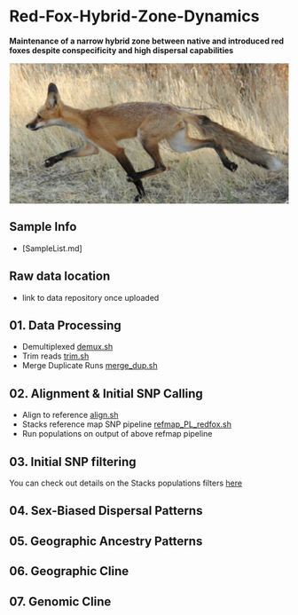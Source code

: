 # Red-Fox-Hybrid-Zone-Dynamics
**Maintenance of a narrow hybrid zone between native and introduced red foxes despite conspecificity and high dispersal capabilities** 

<img align="center" src="/SVRF1.png" width="1000">

## **Sample Info**
* [SampleList.md]

## Raw data location 
* link to data repository once uploaded

## **01. Data Processing**
* Demultiplexed [demux.sh](https://github.com/squisquater/Red-Fox-Hybrid-Zone-Dynamics/blob/main/01.Data-Processing/demux.sh) 
* Trim reads [trim.sh](https://github.com/squisquater/Red-Fox-Hybrid-Zone-Dynamics/blob/main/01.Data-Processing/trim.sh)
* Merge Duplicate Runs [merge_dup.sh]()

## 02. Alignment & Initial SNP Calling
* Align to reference [align.sh]()
* Stacks reference map SNP pipeline [refmap_PL_redfox.sh]()
* Run populations on output of above refmap pipeline []()

## 03. Initial SNP filtering
You can check out details on the Stacks populations filters [here]( http://catchenlab.life.illinois.edu/stacks/comp/populations.php) 

## 04. Sex-Biased Dispersal Patterns

## 05. Geographic Ancestry Patterns

## 06. Geographic Cline

## 07. Genomic Cline
